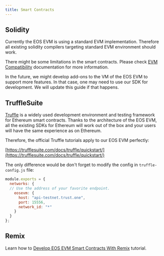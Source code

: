 ```yaml
---
title: Smart Contracts
---
```


## Solidity

Currently the EOS EVM is using a standard EVM implementation. Therefore all existing solidity compilers targeting standard EVM environment should work.

There might be some limitations in the smart contracts. Please check [EVM Compatibility](./20_compatibility/index.md) documentation for more information.

In the future, we might develop add-ons to the VM of the EOS EVM to support more features. In that case, one may need to use our SDK for development. We will update this guide if that happens.

## TruffleSuite

[Truffle](https://www.trufflesuite.com/) is a widely used development environment and testing framework for Ethereum smart contracts. Thanks to the architecture of the EOS EVM, all the existing SDKs for Ethereum will work out of the box and your users will have the same experience as on Ethereum.

Therefore, the official Truffle tutorials apply to our EOS EVM perfectly:

[https://trufflesuite.com/docs/truffle/quickstart/](https://trufflesuite.com/docs/truffle/quickstart/)

The only difference would be don't forget to modify the config in `truffle-config.js` file:

```javascript
module.exports = {
  networks: {
  // Use the address of your favorite endpoint.
    eosevm: {
      host: "api-testnet.trust.one",
      port: 15556,
      network_id: "*"
    }
  }
};

```

## Remix

Learn how to [Develop EOS EVM Smart Contracts With Remix](./50_develop-eos-evm-smart-contracts-with-remix.md) tutorial.
